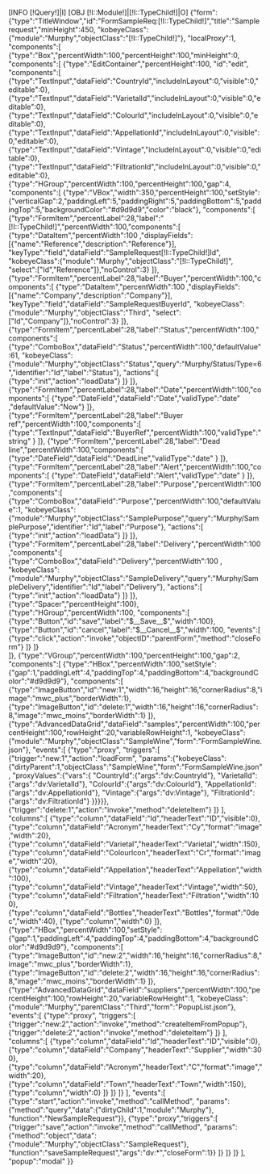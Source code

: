 [INFO [!Query!]|I]
[OBJ [!I::Module!]|[!I::TypeChild!]|O]
{"form":{"type":"TitleWindow","id":"FormSampleReq:[!I::TypeChild!]","title":"Sample request","minHeight":450,
"kobeyeClass":{"module":"Murphy","objectClass":"[!I::TypeChild!]"},
"localProxy":1,
"components":[
	{"type":"Box","percentWidth":100,"percentHeight":100,"minHeight":0,
	"components":[
		{"type":"EditContainer","percentHeight":100, "id":"edit",
		"components":[
			{"type":"TextInput","dataField":"CountryId","includeInLayout":0,"visible":0,"editable":0},
			{"type":"TextInput","dataField":"VarietalId","includeInLayout":0,"visible":0,"editable":0},
			{"type":"TextInput","dataField":"ColourId","includeInLayout":0,"visible":0,"editable":0},
			{"type":"TextInput","dataField":"AppellationId","includeInLayout":0,"visible":0,"editable":0},
			{"type":"TextInput","dataField":"Vintage","includeInLayout":0,"visible":0,"editable":0},
			{"type":"TextInput","dataField":"FiltrationId","includeInLayout":0,"visible":0,"editable":0},
			{"type":"HGroup","percentWidth":100,"percentHeight":100,"gap":4,
			"components":[
				{"type":"VBox","width":350,"percentHeight":100,"setStyle":{"verticalGap":2,"paddingLeft":5,"paddingRight":5,"paddingBottom":5,"paddingTop":5,"backgroundColor":"#d9d9d9","color":"black"},
				"components":[
					{"type":"FormItem","percentLabel":28,"label":"[!I::TypeChild!]","percentWidth":100,"components":[
						{"type":"DataItem","percentWidth":100 ,"displayFields":[{"name":"Reference","description":"Reference"}],
						"keyType":"field","dataField":"SampleRequest[!I::TypeChild!]Id",
						"kobeyeClass":{"module":"Murphy","objectClass":"[!I::TypeChild!]",
						"select":["Id","Reference"]},"noControl":3}
					]},
					{"type":"FormItem","percentLabel":28,"label":"Buyer","percentWidth":100,"components":[
						{"type":"DataItem","percentWidth":100 ,"displayFields":[{"name":"Company","description":"Company"}],
						"keyType":"field","dataField":"SampleRequestBuyerId",
						"kobeyeClass":{"module":"Murphy","objectClass":"Third",
						"select":["Id","Company"]},"noControl":3}
					]},
					{"type":"FormItem","percentLabel":28,"label":"Status","percentWidth":100,"components":[
						{"type":"ComboBox","dataField":"Status","percentWidth":100,"defaultValue":61,
						"kobeyeClass":{"module":"Murphy","objectClass":"Status","query":"Murphy/Status/Type=6","identifier":"Id","label":"Status"},
						"actions":[
							{"type":"init","action":"loadData"}
						]}
					]},
					{"type":"FormItem","percentLabel":28,"label":"Date","percentWidth":100,"components":[
						{"type":"DateField","dataField":"Date","validType":"date" ,"defaultValue":"Now"}
					]},
					{"type":"FormItem","percentLabel":28,"label":"Buyer ref","percentWidth":100,"components":[
						{"type":"TextInput","dataField":"BuyerRef","percentWidth":100,"validType":"string" }
					]},
					{"type":"FormItem","percentLabel":28,"label":"Dead line","percentWidth":100,"components":[
						{"type":"DateField","dataField":"DeadLine","validType":"date" }
					]},
					{"type":"FormItem","percentLabel":28,"label":"Alert","percentWidth":100,"components":[
						{"type":"DateField","dataField":"Alert","validType":"date" }
					]},
					{"type":"FormItem","percentLabel":28,"label":"Purpose","percentWidth":100,"components":[
						{"type":"ComboBox","dataField":"Purpose","percentWidth":100,"defaultValue":1,
						"kobeyeClass":{"module":"Murphy","objectClass":"SamplePurpose","query":"Murphy/SamplePurpose","identifier":"Id","label":"Purpose"},
						"actions":[
							{"type":"init","action":"loadData"}
						]}
					]},
					{"type":"FormItem","percentLabel":28,"label":"Delivery","percentWidth":100,"components":[
						{"type":"ComboBox","dataField":"Delivery","percentWidth":100 ,
						"kobeyeClass":{"module":"Murphy","objectClass":"SampleDelivery","query":"Murphy/SampleDelivery","identifier":"Id","label":"Delivery"},
						"actions":[
							{"type":"init","action":"loadData"}
						]}
					]},
					{"type":"Spacer","percentHeight":100},
					{"type":"HGroup","percentWidth":100,
					"components":[
						{"type":"Button","id":"save","label":"$__Save__$","width":100},
						{"type":"Button","id":"cancel","label":"$__Cancel__$","width":100,
						"events":[
							{"type":"click","action":"invoke","objectID":"parentForm","method":"closeForm"}
						]}
					]}	
				]},
				{"type":"VGroup","percentWidth":100,"percentHeight":100,"gap":2,
				"components":[
					{"type":"HBox","percentWidth":100,"setStyle":{"gap":1,"paddingLeft":4,"paddingTop":4,"paddingBottom":4,"backgroundColor":"#d9d9d9"},
					"components":[
						{"type":"ImageButton","id":"new:1","width":16,"height":16,"cornerRadius":8,"image":"mwc_plus","borderWidth":1},
						{"type":"ImageButton","id":"delete:1","width":16,"height":16,"cornerRadius":8,"image":"mwc_moins","borderWidth":1}
					]},
					{"type":"AdvancedDataGrid","dataField":"samples","percentWidth":100,"percentHeight":100,"rowHeight":20,"variableRowHeight":1,
					"kobeyeClass":{"module":"Murphy","objectClass":"SampleWine","form":"FormSampleWine.json"},
					"events":[
						{"type":"proxy", "triggers":[
							{"trigger":"new:1","action":"loadForm",
							"params":{"kobeyeClass":{"dirtyParent":1,"objectClass":"SampleWine","form":"FormSampleWine.json",
							"proxyValues":{"vars":{
								"CountryId":{"args":"dv:CountryId"},
								"VarietalId":{"args":"dv:VarietalId"},
								"ColourId":{"args":"dv:ColourId"},
								"AppellationId":{"args":"dv:AppellationId"},
								"Vintage":{"args":"dv:Vintage"},
								"FiltrationId":{"args":"dv:FiltrationId"}
							}}}}},
							{"trigger":"delete:1","action":"invoke","method":"deleteItem"}
						]}
					],
					"columns":[
						{"type":"column","dataField":"Id","headerText":"ID","visible":0},
						{"type":"column","dataField":"Acronym","headerText":"Cy","format":"image","width":20},
						{"type":"column","dataField":"Varietal","headerText":"Varietal","width":150},
						{"type":"column","dataField":"ColourIcon","headerText":"Cr","format":"image","width":20},
						{"type":"column","dataField":"Appellation","headerText":"Appellation","width":100},
						{"type":"column","dataField":"Vintage","headerText":"Vintage","width":50},
						{"type":"column","dataField":"Filtration","headerText":"Filtration","width":100},
						{"type":"column","dataField":"Bottles","headerText":"Bottles","format":"0dec","width":40},
						{"type":"column","width":0}
					]},
					{"type":"HBox","percentWidth":100,"setStyle":{"gap":1,"paddingLeft":4,"paddingTop":4,"paddingBottom":4,"backgroundColor":"#d9d9d9"},
					"components":[
						{"type":"ImageButton","id":"new:2","width":16,"height":16,"cornerRadius":8,"image":"mwc_plus","borderWidth":1},
						{"type":"ImageButton","id":"delete:2","width":16,"height":16,"cornerRadius":8,"image":"mwc_moins","borderWidth":1}
					]},
					{"type":"AdvancedDataGrid","dataField":"suppliers","percentWidth":100,"percentHeight":100,"rowHeight":20,"variableRowHeight":1,
					"kobeyeClass":{"module":"Murphy","parentClass":"Third","form":"PopupList.json"},
					"events":[
						{"type":"proxy", "triggers":[
							{"trigger":"new:2","action":"invoke","method":"createItemFromPopup"},
							{"trigger":"delete:2","action":"invoke","method":"deleteItem"}
						]}
					],
					"columns":[
						{"type":"column","dataField":"Id","headerText":"ID","visible":0},
						{"type":"column","dataField":"Company","headerText":"Supplier","width":300},
						{"type":"column","dataField":"Acronym","headerText":"C","format":"image","width":20},
						{"type":"column","dataField":"Town","headerText":"Town","width":150},
						{"type":"column","width":0}
					]}
				]}
			]}
		],
		"events":[
			{"type":"start","action":"invoke","method":"callMethod",
			"params":{"method":"query","data":{"dirtyChild":1,"module":"Murphy"},
			"function":"NewSampleRequest"}},
			{"type":"proxy","triggers":[
				{"trigger":"save","action":"invoke","method":"callMethod",
				"params":{"method":"object","data":{"module":"Murphy","objectClass":"SampleRequest"},
				"function":"saveSampleRequest","args":"dv:*","closeForm":1}}
			]}
		]}
	]}
],
"popup":"modal"
}}